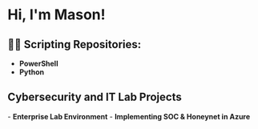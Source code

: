 <h1>Hi, I'm Mason! </h1>

<h2>👨‍💻 Scripting Repositories:</h2>

- <b>PowerShell</b>
- <b>Python</b>


<h2> Cybersecurity and IT Lab Projects </h2>
- <b>Enterprise Lab Environment</b>
- <b>Implementing SOC & Honeynet in  Azure</b>

<!--
**MasonMcGahey/MasonMcGahey** is a ✨ _special_ ✨ repository because its `README.md` (this file) appears on your GitHub profile.

Here are some ideas to get you started:

- 🔭 I’m currently working on ...
- 🌱 I’m currently learning ...
- 👯 I’m looking to collaborate on ...
- 🤔 I’m looking for help with ...
- 💬 Ask me about ...
- 📫 How to reach me: ...
- 😄 Pronouns: ...
- ⚡ Fun fact: ...
-->

